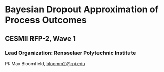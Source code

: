 # Bayesian Dropout Approximation of Process Outcomes
## CESMII RFP-2, Wave 1
### Lead Organization: Rensselaer Polytechnic Institute
PI: Max Bloomfield, bloomm2@rpi.edu

